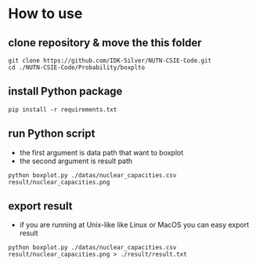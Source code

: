 # How to use

## clone repository & move the this folder
```
git clone https://github.com/IDK-Silver/NUTN-CSIE-Code.git
cd ./NUTN-CSIE-Code/Probability/boxplto
```

## install Python package 
```
pip install -r requirements.txt
```

## run Python script
- the first argument is data path that want to boxplot
- the second argument is result path
```
python boxplot.py ./datas/nuclear_capacities.csv result/nuclear_capacities.png
```

## export result
- if you are running at Unix-like like Linux or MacOS you can easy export result
```
python boxplot.py ./datas/nuclear_capacities.csv result/nuclear_capacities.png > ./result/result.txt
```  
